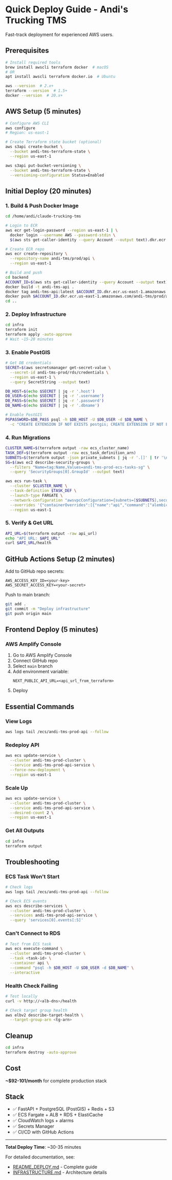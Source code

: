 # Quick Deploy Guide - Andi's Trucking TMS

Fast-track deployment for experienced AWS users.

## Prerequisites
```bash
# Install required tools
brew install awscli terraform docker  # macOS
# OR
apt install awscli terraform docker.io  # Ubuntu

aws --version  # 2.x+
terraform --version  # 1.5+
docker --version  # 20.x+
```

## AWS Setup (5 minutes)
```bash
# Configure AWS CLI
aws configure
# Region: us-east-1

# Create Terraform state bucket (optional)
aws s3api create-bucket \
  --bucket andi-tms-terraform-state \
  --region us-east-1

aws s3api put-bucket-versioning \
  --bucket andi-tms-terraform-state \
  --versioning-configuration Status=Enabled
```

## Initial Deploy (20 minutes)

### 1. Build & Push Docker Image
```bash
cd /home/andi/claude-trucking-tms

# Login to ECR
aws ecr get-login-password --region us-east-1 | \
  docker login --username AWS --password-stdin \
  $(aws sts get-caller-identity --query Account --output text).dkr.ecr.us-east-1.amazonaws.com

# Create ECR repo
aws ecr create-repository \
  --repository-name andi-tms/prod/api \
  --region us-east-1

# Build and push
cd backend
ACCOUNT_ID=$(aws sts get-caller-identity --query Account --output text)
docker build -t andi-tms-api .
docker tag andi-tms-api:latest $ACCOUNT_ID.dkr.ecr.us-east-1.amazonaws.com/andi-tms/prod/api:latest
docker push $ACCOUNT_ID.dkr.ecr.us-east-1.amazonaws.com/andi-tms/prod/api:latest
cd ..
```

### 2. Deploy Infrastructure
```bash
cd infra
terraform init
terraform apply -auto-approve
# Wait ~15-20 minutes
```

### 3. Enable PostGIS
```bash
# Get DB credentials
SECRET=$(aws secretsmanager get-secret-value \
  --secret-id andi-tms-prod/rds/credentials \
  --region us-east-1 \
  --query SecretString --output text)

DB_HOST=$(echo $SECRET | jq -r '.host')
DB_USER=$(echo $SECRET | jq -r '.username')
DB_PASS=$(echo $SECRET | jq -r '.password')
DB_NAME=$(echo $SECRET | jq -r '.dbname')

# Enable PostGIS
PGPASSWORD=$DB_PASS psql -h $DB_HOST -U $DB_USER -d $DB_NAME \
  -c "CREATE EXTENSION IF NOT EXISTS postgis; CREATE EXTENSION IF NOT EXISTS postgis_topology;"
```

### 4. Run Migrations
```bash
CLUSTER_NAME=$(terraform output -raw ecs_cluster_name)
TASK_DEF=$(terraform output -raw ecs_task_definition_arn)
SUBNETS=$(terraform output -json private_subnets | jq -r '.[]' | tr '\n' ',' | sed 's/,$//')
SG=$(aws ec2 describe-security-groups \
  --filters "Name=tag:Name,Values=andi-tms-prod-ecs-tasks-sg" \
  --query 'SecurityGroups[0].GroupId' --output text)

aws ecs run-task \
  --cluster $CLUSTER_NAME \
  --task-definition $TASK_DEF \
  --launch-type FARGATE \
  --network-configuration "awsvpcConfiguration={subnets=[$SUBNETS],securityGroups=[$SG],assignPublicIp=DISABLED}" \
  --overrides '{"containerOverrides":[{"name":"api","command":["alembic","upgrade","head"]}]}' \
  --region us-east-1
```

### 5. Verify & Get URL
```bash
API_URL=$(terraform output -raw api_url)
echo "API URL: $API_URL"
curl $API_URL/health
```

## GitHub Actions Setup (2 minutes)

Add to GitHub repo secrets:
```
AWS_ACCESS_KEY_ID=<your-key>
AWS_SECRET_ACCESS_KEY=<your-secret>
```

Push to main branch:
```bash
git add .
git commit -m "Deploy infrastructure"
git push origin main
```

## Frontend Deploy (5 minutes)

### AWS Amplify Console
1. Go to AWS Amplify Console
2. Connect GitHub repo
3. Select `main` branch
4. Add environment variable:
   ```
   NEXT_PUBLIC_API_URL=<api_url_from_terraform>
   ```
5. Deploy

## Essential Commands

### View Logs
```bash
aws logs tail /ecs/andi-tms-prod-api --follow
```

### Redeploy API
```bash
aws ecs update-service \
  --cluster andi-tms-prod-cluster \
  --service andi-tms-prod-api-service \
  --force-new-deployment \
  --region us-east-1
```

### Scale Up
```bash
aws ecs update-service \
  --cluster andi-tms-prod-cluster \
  --service andi-tms-prod-api-service \
  --desired-count 2 \
  --region us-east-1
```

### Get All Outputs
```bash
cd infra
terraform output
```

## Troubleshooting

### ECS Task Won't Start
```bash
# Check logs
aws logs tail /ecs/andi-tms-prod-api --follow

# Check ECS events
aws ecs describe-services \
  --cluster andi-tms-prod-cluster \
  --services andi-tms-prod-api-service \
  --query 'services[0].events[:5]'
```

### Can't Connect to RDS
```bash
# Test from ECS task
aws ecs execute-command \
  --cluster andi-tms-prod-cluster \
  --task <task-id> \
  --container api \
  --command "psql -h $DB_HOST -U $DB_USER -d $DB_NAME" \
  --interactive
```

### Health Check Failing
```bash
# Test locally
curl -v http://<alb-dns>/health

# Check target group health
aws elbv2 describe-target-health \
  --target-group-arn <tg-arn>
```

## Cleanup

```bash
cd infra
terraform destroy -auto-approve
```

## Cost

**~$92-101/month** for complete production stack

## Stack

- ✅ FastAPI + PostgreSQL (PostGIS) + Redis + S3
- ✅ ECS Fargate + ALB + RDS + ElastiCache
- ✅ CloudWatch logs + alarms
- ✅ Secrets Manager
- ✅ CI/CD with GitHub Actions

---

**Total Deploy Time**: ~30-35 minutes

For detailed documentation, see:
- [README_DEPLOY.md](./README_DEPLOY.md) - Complete guide
- [INFRASTRUCTURE.md](./INFRASTRUCTURE.md) - Architecture details
